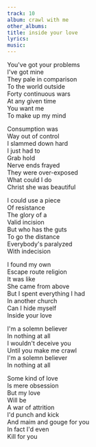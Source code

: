 ```yaml
---
track: 10
album: crawl with me
other_albums:
title: inside your love
lyrics: 
music: 
---
```

You've got your problems  
I've got mine  
They pale in comparison  
To the world outside  
Forty continuous wars  
At any given time  
You want me  
To make up my mind  
  
Consumption was  
Way out of control  
I slammed down hard  
I just had to  
Grab hold  
Nerve ends frayed  
They were over-exposed  
What could I do  
Christ she was beautiful  
  
I could use a piece  
Of resistance  
The glory of a  
Valid incision  
But who has the guts  
To go the distance  
Everybody's paralyzed  
With indecision  
  
I found my own  
Escape route religion  
It was like  
She came from above  
But I spent everything I had  
In another church  
Can I hide myself  
Inside your love  
  
I'm a solemn believer  
In nothing at all  
I wouldn't deceive you  
Until you make me crawl  
I'm a solemn believer  
In nothing at all  
  
Some kind of love  
Is mere obsession  
But my love  
Will be  
A war of attrition  
I'd punch and kick  
And maim and gouge for you  
In fact I'd even  
Kill for you  
